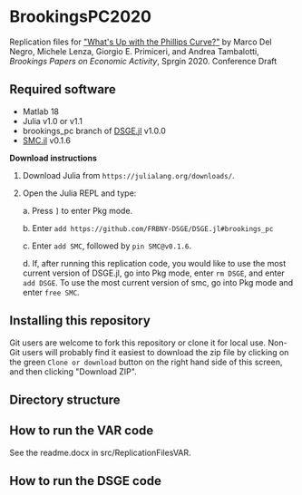 # BrookingsPC2020

Replication files for
["What's Up with the Phillips Curve?"](https://www.brookings.edu/bpea-articles/whats-up-with-the-phillips-curve/)
by Marco Del Negro, Michele Lenza, Giorgio E. Primiceri, and Andrea Tambalotti, *Brookings Papers on Economic Activity*,
Sprgin 2020. Conference Draft

## Required software

- Matlab 18
- Julia v1.0 or v1.1
- brookings_pc branch of [DSGE.jl](https://github.com/FRBNY-DSGE/DSGE.jl) v1.0.0
- [SMC.jl](https://github.com/FRBNY-DSGE/SMC.jl) v0.1.6

**Download instructions**

1. Download Julia from `https://julialang.org/downloads/`.
2. Open the Julia REPL and type:

   a. Press `]` to enter Pkg mode.

   b. Enter `add https://github.com/FRBNY-DSGE/DSGE.jl#brookings_pc`

   c. Enter `add SMC`, followed by `pin SMC@v0.1.6`.

   d. If, after running this replication code, you would like to use the most
      current version of DSGE.jl, go into Pkg mode, enter `rm DSGE`, and enter `add DSGE`.
      To use the most current version of smc, go into Pkg mode and enter `free SMC`.

## Installing this repository

Git users are welcome to fork this repository or clone it for local
use. Non-Git users will probably find it easiest to download the zip
file by clicking on the green `Clone or download` button on the right
hand side of this screen, and then clicking "Download ZIP".


## Directory structure


## How to run the VAR code
See the readme.docx in src/ReplicationFilesVAR.

## How to run the DSGE code
